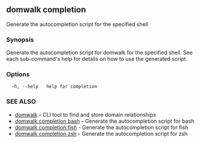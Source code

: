## domwalk completion

Generate the autocompletion script for the specified shell

### Synopsis

Generate the autocompletion script for domwalk for the specified shell.
See each sub-command's help for details on how to use the generated script.


### Options

```
  -h, --help   help for completion
```


### SEE ALSO

* [domwalk](domwalk.md)	 - CLI tool to find and store domain relationships
* [domwalk completion bash](domwalk_completion_bash.md)	 - Generate the autocompletion script for bash
* [domwalk completion fish](domwalk_completion_fish.md)	 - Generate the autocompletion script for fish
* [domwalk completion zsh](domwalk_completion_zsh.md)	 - Generate the autocompletion script for zsh
